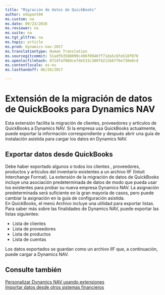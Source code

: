 ```yaml
---
title: "Migración de datos de QuickBooks"
author: edupont04
ms.custom: na
ms.date: 09/23/2016
ms.reviewer: na
ms.suite: na
ms.tgt_pltfrm: na
ms.topic: article
ms.prod: dynamics-nav-2017
ms.translationtype: Human Translation
ms.sourcegitcommit: 51adfb3588099c496f0946ff71da5c6fe518f070
ms.openlocfilehash: 0724faf08dce7de533c380f4212b67f6e730e0cd
ms.contentlocale: es-es
ms.lasthandoff: 06/26/2017

---
```


# <a name="the-quickbooks-data-migration-extension-for-dynamics-nav"></a>Extensión de la migración de datos de QuickBooks para Dynamics NAV
Esta extensión facilita la migración de clientes, proveedores y artículos de QuickBooks a Dynamics NAV. Si la empresa usa QuickBooks actualmente, puede exportar la información correspondiente y después abrir una guía de instalación asistida para cargar los datos en Dynamics NAV.  

## <a name="exporting-data-from-quickbooks"></a>Exportar datos desde QuickBooks
Debe haber exportado algunos o todos los clientes , proveedores, productos y artículos del inventario existentes a un archivo IIF (Intuit Interchange Format). La extensión de la migración de datos de QuickBooks incluye una asociación predeterminada de datos de modo que pueda usar los existentes para probar su nueva empresa Dynamics NAV. La asignación predeterminada será suficiente en la gran mayoría de casos, pero puede cambiar la asignación en la guía de configuración asistida.  
En QuickBooks, el menú Archivo incluye una utilidad para exportar listas. Para saber más sobre las finalidades de Dynamics NAV, puede exportar las listas siguientes:
- Lista de clientes
- Lista de proveedores
- Lista de productos
- Lista de cuentas  

Los datos exportados se guardan como un archivo IIF que, a continuación, puede cargar a Dynamics NAV.

## <a name="see-also"></a>Consulte también  
[Personalizar Dynamics NAV usando extensiones](ui-extensions.md)  
[Importar datos desde otros sistemas financieros](upload-data.md)  

